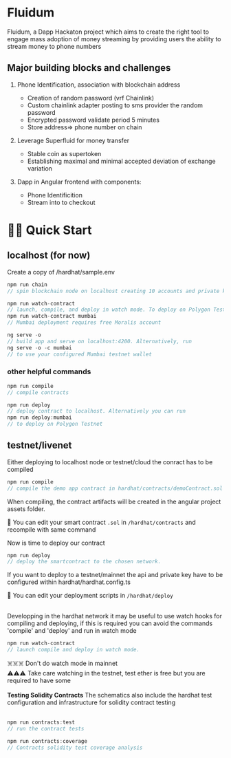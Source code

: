 # Fluidum

Fluidum, a Dapp Hackaton project which aims to create the right tool to engage mass adoption of money streaming by providing users the ability to stream money to phone numbers

## Major building blocks and challenges

1. Phone Identification, association with blockchain address
   - Creation of random password (vrf Chainlink)
   - Custom chainlink adapter posting to sms provider the random password
   - Encrypted password validate period 5 minutes
   - Store address=> phone number on chain
2. Leverage Superfluid for money transfer

   - Stable coin as supertoken
   - Establishing maximal and minimal accepted deviation of exchange variation

3. Dapp in Angular frontend with components:
   - Phone Identificition
   - Stream into to checkout

# 🏄‍♂️ Quick Start

## localhost (for now)

Create a copy of /hardhat/sample.env

```javascript
npm run chain
// spin blockchain node on localhost creating 10 accounts and private keys
```

```javascript
npm run watch-contract
// launch, compile, and deploy in watch mode. To deploy on Polygon Testnet, run
npm run watch-contract mumbai
// Mumbai deployment requires free Moralis account
```

```javascript
ng serve -o
// build app and serve on localhost:4200. Alternatively, run
ng serve -o -c mumbai
// to use your configured Mumbai testnet wallet
```

### other helpful commands

```javascript
npm run compile
// compile contracts
```

```javascript
npm run deploy
// deploy contract to localhost. Alternatively you can run
npm run deploy:mumbai
// to deploy on Polygon Testnet
```

## testnet/livenet

Either deploying to localhost node or testnet/cloud the conract has to be compiled

```javascript
npm run compile
// compile the demo app contract in hardhat/contracts/demoContract.sol
```

When compiling, the contract artifacts will be created in the angular project assets folder.

🔏 You can edit your smart contract `.sol` in `/hardhat/contracts` and recompile with same command

Now is time to deploy our contract

```javascript
npm run deploy
// deploy the smartcontract to the chosen network.
```

If you want to deploy to a testnet/mainnet the api and private key have to be configured within hardhat/hardhat.config.ts

💼 You can edit your deployment scripts in `/hardhat/deploy`  
 &nbsp;

Developping in the hardhat network it may be useful to use watch hooks for compiling and deploying, if this is required you can avoid the commands 'compile' and 'deploy' and run in watch mode

```javascript
npm run watch-contract
// launch compile and deploy in watch mode.
```

☠️☠️☠️ Don't do watch mode in mainnet  
⚠️⚠️⚠️ Take care watching in the testnet, test ether is free but you are required to have some  
 &nbsp;  
 **Testing Solidity Contracts**
The schematics also include the hardhat test configuration and infrastructure for solidity contract testing  
 &nbsp;

```javascript
npm run contracts:test
// run the contract tests
```

```javascript
npm run contracts:coverage
// Contracts solidity test coverage analysis
```

&nbsp;
